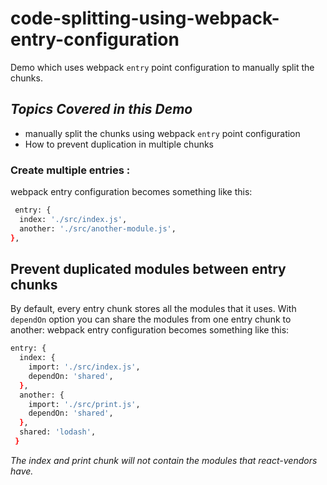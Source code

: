 # code-splitting-using-webpack-entry-configuration

Demo which uses webpack <code>entry</code> point configuration to manually split the chunks.

## _Topics Covered in this Demo_
- manually split the chunks using webpack <code>entry</code> point configuration 
- How to prevent duplication in multiple chunks 


### Create multiple entries :
webpack entry configuration becomes something like this:

```sh
 entry: {
  index: './src/index.js',
  another: './src/another-module.js',
},
```


## Prevent duplicated modules between entry chunks
By default, every entry chunk stores all the modules that it uses. With <code>dependOn</code> option you can share the modules from one entry chunk to another:
webpack entry configuration becomes something like this:

```sh
entry: {
  index: {
    import: './src/index.js',
    dependOn: 'shared',
  },
  another: {
    import: './src/print.js',
    dependOn: 'shared',
  },
  shared: 'lodash',
 }
```

_The index and print chunk will not contain the modules that react-vendors have._
